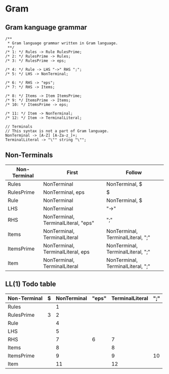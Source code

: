 # Gram

## Gram kanguage grammar
```
/**
 * Gram language grammar written in Gram language.
 **/
/* 1: */ Rules -> Rule RulesPrime;
/* 2: */ RulesPrime -> Rules;
/* 3: */ RulesPrime -> eps;

/* 4: */ Rule -> LHS "->" RHS ";";
/* 5: */ LHS -> NonTerminal;

/* 6: */ RHS -> "eps";
/* 7: */ RHS -> Items;

/* 8: */ Items -> Item ItemsPrime;
/* 9: */ ItemsPrime -> Items;
/* 10: */ ItemsPrime -> eps;

/* 11: */ Item -> NonTerminal;
/* 12: */ Item -> TerminalLiteral;

// Terminals 
// This syntax is not a part of Gram language.
NonTerminal -> [A-Z] [A-Za-z_]+;
TerminalLiteral -> "\"" string "\"";
```

## Non-Terminals

| Non-Terminal | First                               | Follow                            |
| ------------ | ----------------------------------- | --------------------------------- |
| Rules        | NonTerminal                         | NonTerminal, $                    |
| RulesPrime   | NonTerminal, eps                    | $                                 |
| Rule         | NonTerminal                         | NonTerminal, $                    |
| LHS          | NonTerminal                         | "->"                              |
| RHS          | NonTerminal, TerminalLiteral, "eps" | ";"                               |
| Items        | NonTerminal, TerminalLiteral        | NonTerminal, TerminalLiteral, ";" |
| ItemsPrime   | NonTerminal, TerminalLiteral, eps   | NonTerminal, TerminalLiteral, ";" |
| Item         | NonTerminal, TerminalLiteral        | NonTerminal, TerminalLiteral, ";" |

## LL(1) Todo table

| Non-Terminal | $ | NonTerminal | "eps" | TerminalLiteral | ";" |
| ------------ | - | ----------- | ----- | --------------- | --- |
| Rules        |   | 1           |       |                 |     |
| RulesPrime   | 3 | 2           |       |                 |     |
| Rule         |   | 4           |       |                 |     |
| LHS          |   | 5           |       |                 |     |
| RHS          |   | 7           | 6     | 7               |     |
| Items        |   | 8           |       | 8               |     |
| ItemsPrime   |   | 9           |       | 9               | 10  |
| Item         |   | 11          |       | 12              |     |

